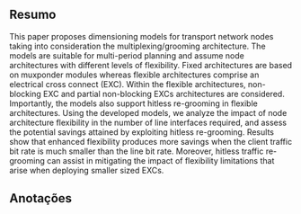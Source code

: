 ## Resumo
This paper proposes dimensioning models for transport network nodes taking into consideration the multiplexing/grooming architecture. The models are suitable for multi-period planning and assume node architectures with different levels of flexibility. Fixed architectures are based on muxponder modules whereas flexible architectures comprise an electrical cross connect (EXC). Within the flexible architectures, non-blocking EXC and partial non-blocking EXCs architectures are considered. Importantly, the models also support hitless re-grooming in flexible architectures. Using the developed models, we analyze the impact of node architecture flexibility in the number of line interfaces required, and assess the potential savings attained by exploiting hitless re-grooming. Results show that enhanced flexibility produces more savings when the client traffic bit rate is much smaller than the line bit rate. Moreover, hitless traffic re-grooming can assist in mitigating the impact of flexibility limitations that arise when deploying smaller sized EXCs.

## Anotações